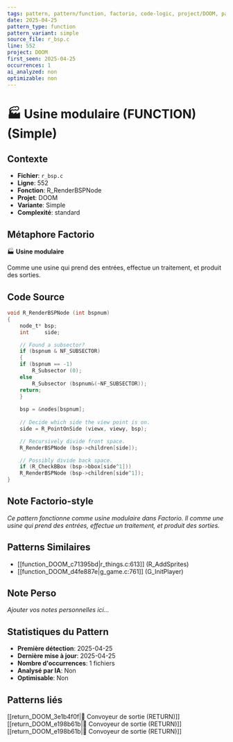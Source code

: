 ```yaml
---
tags: pattern, pattern/function, factorio, code-logic, project/DOOM, pattern/variant/simple
date: 2025-04-25
pattern_type: function
pattern_variant: simple
source_file: r_bsp.c
line: 552
project: DOOM
first_seen: 2025-04-25
occurrences: 1
ai_analyzed: non
optimizable: non
---
```


# 🏭 Usine modulaire (FUNCTION) (Simple)

## Contexte
- **Fichier**: `r_bsp.c`
- **Ligne**: 552
- **Fonction**: R_RenderBSPNode
- **Projet**: DOOM
- **Variante**: Simple
- **Complexité**: standard

## Métaphore Factorio
🏭 **Usine modulaire**

Comme une usine qui prend des entrées, effectue un traitement, et produit des sorties.

## Code Source
```c
void R_RenderBSPNode (int bspnum)
{
    node_t*	bsp;
    int		side;

    // Found a subsector?
    if (bspnum & NF_SUBSECTOR)
    {
	if (bspnum == -1)			
	    R_Subsector (0);
	else
	    R_Subsector (bspnum&(~NF_SUBSECTOR));
	return;
    }
		
    bsp = &nodes[bspnum];
    
    // Decide which side the view point is on.
    side = R_PointOnSide (viewx, viewy, bsp);

    // Recursively divide front space.
    R_RenderBSPNode (bsp->children[side]); 

    // Possibly divide back space.
    if (R_CheckBBox (bsp->bbox[side^1]))	
	R_RenderBSPNode (bsp->children[side^1]);
}
```

## Note Factorio-style
*Ce pattern fonctionne comme usine modulaire dans Factorio. Il comme une usine qui prend des entrées, effectue un traitement, et produit des sorties.*

## Patterns Similaires
- [[function_DOOM_c71395bd|r_things.c:613]] (R_AddSprites)
- [[function_DOOM_d4fe887e|g_game.c:761]] (G_InitPlayer)

## Note Perso
*Ajouter vos notes personnelles ici...*

## Statistiques du Pattern
- **Première détection**: 2025-04-25
- **Dernière mise à jour**: 2025-04-25
- **Nombre d'occurrences**: 1 fichiers
- **Analysé par IA**: Non
- **Optimisable**: Non

## Patterns liés
[[return_DOOM_3e1b4f0f|🚚 Convoyeur de sortie (RETURN)]]
[[return_DOOM_e198b61b|🚚 Convoyeur de sortie (RETURN)]]
[[return_DOOM_e198b61b|🚚 Convoyeur de sortie (RETURN)]]
